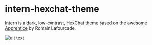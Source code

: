 # intern-hexchat-theme
Intern is a dark, low-contrast, HexChat theme based on the awesome [Apprentice](https://github.com/romainl/Apprentice) by Romain Lafourcade.

![alt text](http://i.imgur.com/NaAJ9G4.png "Screenshot")
